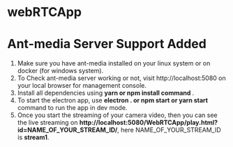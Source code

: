 # webRTCApp

<h1>Ant-media Server Support Added</h1>
<ol>
  <li>Make sure you have ant-media installed on your linux system or on docker (for windows system).</li>
  <li>To Check ant-media server working or not, visit http://localhost:5080 on your local browser for management console.</li>
  <li>Install all dependencies using <b>yarn or npm install command </b>. </li>
  <li>To start the electron app, use <b>electron . or npm start or yarn start</b> command to run the app in dev mode.</li>
  <li>Once you start the streaming of your camera video, then you can see the live streaming on <b>http://localhost:5080/WebRTCApp/play.html?id=NAME_OF_YOUR_STREAM_ID/</b>, here NAME_OF_YOUR_STREAM_ID is <b>stream1</b>. 
</ol>
